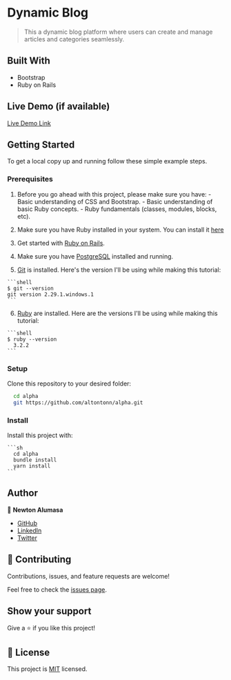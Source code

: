 # Dynamic Blog

> This a dynamic blog platform where users can create and manage articles and categories seamlessly.

## Built With

- Bootstrap
- Ruby on Rails

## Live Demo (if available)

[Live Demo Link](https://livedemo.com)


## Getting Started

To get a local copy up and running follow these simple example steps.

### Prerequisites
  1. Before you go ahead with this project, please make sure you have:
    - Basic understanding of CSS and Bootstrap.
    - Basic understanding of basic Ruby concepts.
    - Ruby fundamentals (classes, modules, blocks, etc).

  2. Make sure you have Ruby installed in your system. You can install it [here](https://www.ruby-lang.org/en/documentation/installation/)

  3. Get started with [Ruby on Rails](https://guides.rubyonrails.org/getting_started.html).

  4. Make sure you have [PostgreSQL](https://www.postgresql.org/) installed and running.

  5. [Git](https://git-scm.com/book/en/v2/Getting-Started-Installing-Git) is installed. Here's the version I'll be using while making   this tutorial:

    ```shell
    $ git --version
    git version 2.29.1.windows.1
    ```

  6. [Ruby](https://rubyinstaller.org/downloads/) are installed. Here are the versions I'll be using while making this tutorial:

    ```shell
    $ ruby --version
      3.2.2
    ```

### Setup
  Clone this repository to your desired folder:

  ```sh
    cd alpha
    git https://github.com/altontonn/alpha.git
  ```

### Install
  Install this project with:

    ```sh
      cd alpha
      bundle install
      yarn install
    ```

## Author

👤 **Newton Alumasa**

- [GitHub](https://github.com/altontonn/)
- [LinkedIn](https://www.linkedin.com/in/newton-alumasa/)
- [Twitter](https://twitter.com/AlumasaNewton)


## 🤝 Contributing

Contributions, issues, and feature requests are welcome!

Feel free to check the [issues page](https://github.com/altontonn/alpha/issues/).

## Show your support

Give a ⭐️ if you like this project!

## 📝 License

This project is [MIT](./MIT.md) licensed.
